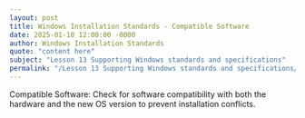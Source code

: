 ```yaml
---
layout: post
title: Windows Installation Standards - Compatible Software
date: 2025-01-10 12:00:00 -0000
author: Windows Installation Standards
quote: "content here"
subject: "Lesson 13 Supporting Windows standards and specifications"
permalink: "/Lesson 13 Supporting Windows standards and specifications/Windows Installation Standards/Windows Installation Standards - Compatible Software"
---
```


Compatible Software: Check for software compatibility with both the hardware and the new OS version to prevent installation conflicts.
